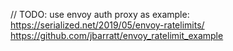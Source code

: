 

// TODO: use envoy auth proxy as example:
https://serialized.net/2019/05/envoy-ratelimits/
https://github.com/jbarratt/envoy_ratelimit_example